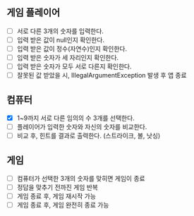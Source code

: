 ## 게임 플레이어
 - [ ] 서로 다른 3개의 숫자를 입력한다.
 - [ ] 입력 받은 값이 null인지 확인한다.
 - [ ] 입력 받은 값이 정수(자연수)인지 확인한다.
 - [ ] 입력 받은 숫자가 세 자리인지 확인한다.
 - [ ] 입력 받은 숫자가 모두 서로 다른지 확인한다.
 - [ ] 잘못된 값 받았을 시, IllegalArgumentException 발생 후 앱 종료

## 컴퓨터
 - [x] 1~9까지 서로 다른 임의의 수 3개를 선택한다.
 - [ ] 플레이어가 입력한 숫자와 자신의 숫자를 비교한다.
 - [ ] 비교 후, 힌트를 결과로 출력한다. (스트라이크, 볼, 낫싱)

## 게임
 - [ ] 컴퓨터가 선택한 3개의 숫자를 맞히면 게임이 종료
 - [ ] 정답을 맞추기 전까진 게임 반복
 - [ ] 게임 종료 후, 게임 재시작 가능
 - [ ] 게임 종료 후, 게임 완전히 종료 가능
